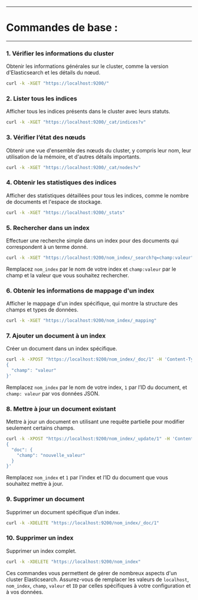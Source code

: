 ---------------------------------
# Commandes de base :
---------------------------------

### 1. **Vérifier les informations du cluster**
   Obtenir les informations générales sur le cluster, comme la version d'Elasticsearch et les détails du nœud.
   ```bash
   curl -k -XGET "https://localhost:9200/"
   ```

### 2. **Lister tous les indices**
   Afficher tous les indices présents dans le cluster avec leurs statuts.
   ```bash
   curl -k -XGET "https://localhost:9200/_cat/indices?v"
   ```

### 3. **Vérifier l’état des nœuds**
   Obtenir une vue d'ensemble des nœuds du cluster, y compris leur nom, leur utilisation de la mémoire, et d'autres détails importants.
   ```bash
   curl -k -XGET "https://localhost:9200/_cat/nodes?v"
   ```

### 4. **Obtenir les statistiques des indices**
   Afficher des statistiques détaillées pour tous les indices, comme le nombre de documents et l'espace de stockage.
   ```bash
   curl -k -XGET "https://localhost:9200/_stats"
   ```

### 5. **Rechercher dans un index**
   Effectuer une recherche simple dans un index pour des documents qui correspondent à un terme donné.
   ```bash
   curl -k -XGET "https://localhost:9200/nom_index/_search?q=champ:valeur"
   ```
   Remplacez `nom_index` par le nom de votre index et `champ:valeur` par le champ et la valeur que vous souhaitez rechercher.

### 6. **Obtenir les informations de mappage d'un index**
   Afficher le mappage d'un index spécifique, qui montre la structure des champs et types de données.
   ```bash
   curl -k -XGET "https://localhost:9200/nom_index/_mapping"
   ```

### 7. **Ajouter un document à un index**
   Créer un document dans un index spécifique.
   ```bash
   curl -k -XPOST "https://localhost:9200/nom_index/_doc/1" -H 'Content-Type: application/json' -d'
   {
     "champ": "valeur"
   }'
   ```
   Remplacez `nom_index` par le nom de votre index, `1` par l’ID du document, et `champ: valeur` par vos données JSON.

### 8. **Mettre à jour un document existant**
   Mettre à jour un document en utilisant une requête partielle pour modifier seulement certains champs.
   ```bash
   curl -k -XPOST "https://localhost:9200/nom_index/_update/1" -H 'Content-Type: application/json' -d'
   {
     "doc": {
       "champ": "nouvelle_valeur"
     }
   }'
   ```
   Remplacez `nom_index` et `1` par l'index et l’ID du document que vous souhaitez mettre à jour.

### 9. **Supprimer un document**
   Supprimer un document spécifique d’un index.
   ```bash
   curl -k -XDELETE "https://localhost:9200/nom_index/_doc/1"
   ```

### 10. **Supprimer un index**
   Supprimer un index complet.
   ```bash
   curl -k -XDELETE "https://localhost:9200/nom_index"
   ```

Ces commandes vous permettent de gérer de nombreux aspects d'un cluster Elasticsearch. Assurez-vous de remplacer les valeurs de `localhost`, `nom_index`, `champ`, `valeur` et `ID` par celles spécifiques à votre configuration et à vos données.
